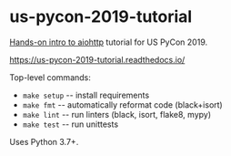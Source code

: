 # us-pycon-2019-tutorial
[Hands-on intro to aiohttp](https://us.pycon.org/2019/schedule/presentation/68/) tutorial for US PyCon 2019.


https://us-pycon-2019-tutorial.readthedocs.io/

Top-level commands:

* `make setup` -- install requirements
* `make fmt` -- automatically reformat code (black+isort)
* `make lint` -- run linters (black, isort, flake8, mypy)
* `make test` -- run unittests

Uses Python 3.7+.
